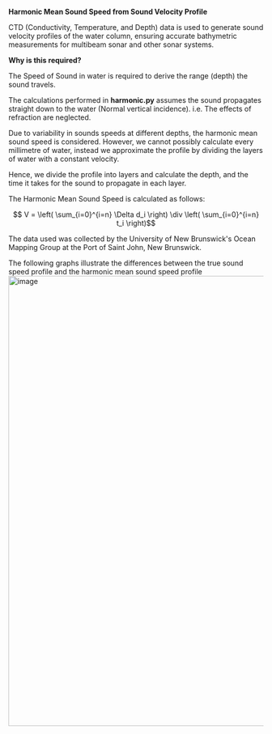 **Harmonic Mean Sound Speed from Sound Velocity Profile**

CTD (Conductivity, Temperature, and Depth) data is used to generate sound velocity profiles of the water column, ensuring accurate bathymetric measurements for multibeam sonar and other sonar systems.

**Why is this required?** 

 The Speed of Sound in water is required to derive the range (depth) the sound travels. 

 The calculations performed in **harmonic.py** assumes the sound propagates straight down to the water (Normal vertical incidence). i.e. The effects of refraction are neglected.

Due to variability in sounds speeds at different depths, the harmonic mean sound speed is considered. However, we cannot possibly calculate every millimetre of water, instead we approximate the profile by dividing the layers of water with a constant velocity. 

Hence, we divide the profile into layers and calculate the depth, and the time it takes for the sound to propagate in each layer.

The Harmonic Mean Sound Speed is calculated as follows: 

$$ V = \left( \sum_{i=0}^{i=n} \Delta d_i  \right) \div \left( \sum_{i=0}^{i=n} t_i \right)$$
 
The data used was collected by the University of New Brunswick's Ocean Mapping Group at the Port of Saint John, New Brunswick. 

The following graphs illustrate the differences between the true sound speed profile and the harmonic mean sound speed profile
<img width="890" alt="image" src="https://github.com/user-attachments/assets/72b8a903-d3ce-4916-bbcb-6346196a71fe" />


 
